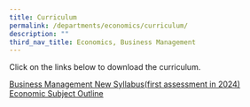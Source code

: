 ```yaml
---
title: Curriculum
permalink: /departments/economics/curriculum/
description: ""
third_nav_title: Economics, Business Management
---
```

Click on the links below to download the curriculum.   
 
<a href="https://www.ibo.org/programmes/diploma-programme/curriculum/individuals-and-societies/business-and-management/" target="_blank">Business Management New Syllabus(first assessment in 2024)</a>   
[Economic Subject Outline](http://www.ibo.org/programmes/diploma-programme/curriculum/individuals-and-societies/economics/)